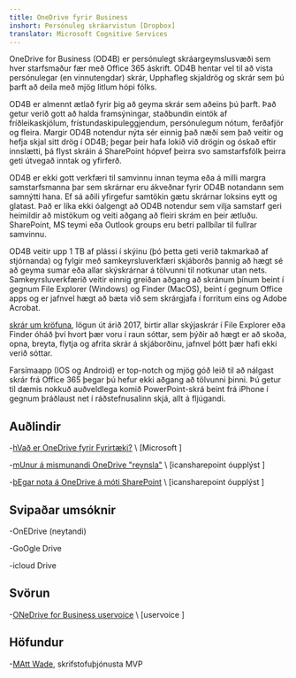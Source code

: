 ```yaml
---
title: OneDrive fyrir Business
inshort: Persónuleg skráarvistun [Dropbox]
translator: Microsoft Cognitive Services
---
```



OneDrive for Business (OD4B) er persónulegt skráargeymslusvæði sem hver starfsmaður fær með Office 365 áskrift. OD4B hentar vel til að vista persónulegar (en vinnutengdar) skrár, Upphafleg skjaldrög og skrár sem þú þarft að deila með mjög litlum hópi fólks.

OD4B er almennt ætlað fyrir þig að geyma skrár sem aðeins þú þarft. Það getur verið gott að halda framsýningar, staðbundin eintök af fríðleikaskjölum, frístundaskipuleggjendum, persónulegum nótum, ferðafjör og fleira. Margir OD4B notendur nýta sér einnig það næði sem það veitir og hefja skjal sitt drög í OD4B; þegar þeir hafa lokið við drögin og óskað eftir innslætti, þá flyst skráin á SharePoint hópvef þeirra svo samstarfsfólk þeirra geti útvegað inntak og yfirferð.

OD4B er ekki gott verkfæri til samvinnu innan teyma eða á milli margra samstarfsmanna þar sem skrárnar eru ákveðnar fyrir OD4B notandann sem samnýtti hana. Ef sá aðili yfirgefur samtökin gætu skrárnar loksins eytt og glatast. Það er líka ekki óalgengt að OD4B notendur sem vilja samstarf geri heimildir að mistökum og veiti aðgang að fleiri skrám en þeir ætluðu. SharePoint, MS teymi eða Outlook groups eru betri pallbílar til fullrar samvinnu.

OD4B veitir upp 1 TB af plássi í skýinu (þó þetta geti verið takmarkað af stjórnanda) og fylgir með samkeyrsluverkfæri skjáborðs þannig að hægt sé að geyma sumar eða allar skýskrárnar á tölvunni til notkunar utan nets. Samkeyrsluverkfærið veitir einnig greiðan aðgang að skránum þínum beint í gegnum File Explorer (Windows) og Finder (MacOS), beint í gegnum Office apps og er jafnvel hægt að bæta við sem skrárgjafa í forritum eins og Adobe Acrobat. 

[skrár um kröfuna](https://blogs.office.com/en-us/2017/05/11/introducing-onedrive-files-on-demand-and-additional-features-making-it-easier-to-access-and-share-files/), lögun út árið 2017, birtir allar skýjaskrár í File Explorer eða Finder óháð því hvort þær voru í raun sóttar, sem þýðir að hægt er að skoða, opna, breyta, flytja og afrita skrár á skjáborðinu, jafnvel þótt þær hafi ekki verið sóttar.

Farsímaapp (IOS og Android) er top-notch og mjög góð leið til að nálgast skrár frá Office 365 þegar þú hefur ekki aðgang að tölvunni þinni. Þú getur til dæmis nokkuð auðveldlega komið PowerPoint-skrá beint frá iPhone í gegnum þráðlaust net í ráðstefnusalinn skjá, allt á fljúgandi.

Auðlindir
---------

-[hVað er OneDrive fyrir
    Fyrirtæki?](https://support.office.com/en-us/article/What-is-OneDrive-for-Business-187f90af-056f-47c0-9656-cc0ddca7fdc2)
    \ [Microsoft \]

-[mUnur á mismunandi OneDrive
    "reynsla"](http:/2.com) \ [icansharepoint
    óupplýst \]

-[þEgar nota á OneDrive á móti SharePoint](http:/3.com) \ [icansharepoint
    óupplýst \]

Svipaðar umsóknir
--------------------

-OnEDrive (neytandi)

-GoOgle Drive

-icloud Drive

Svörun
---------

-[ONeDrive for Business uservoice](http:/4.com)
    \ [uservoice \]

Höfundur
---------

-[MAtt Wade](http:/5com), skrifstofuþjónusta MVP

